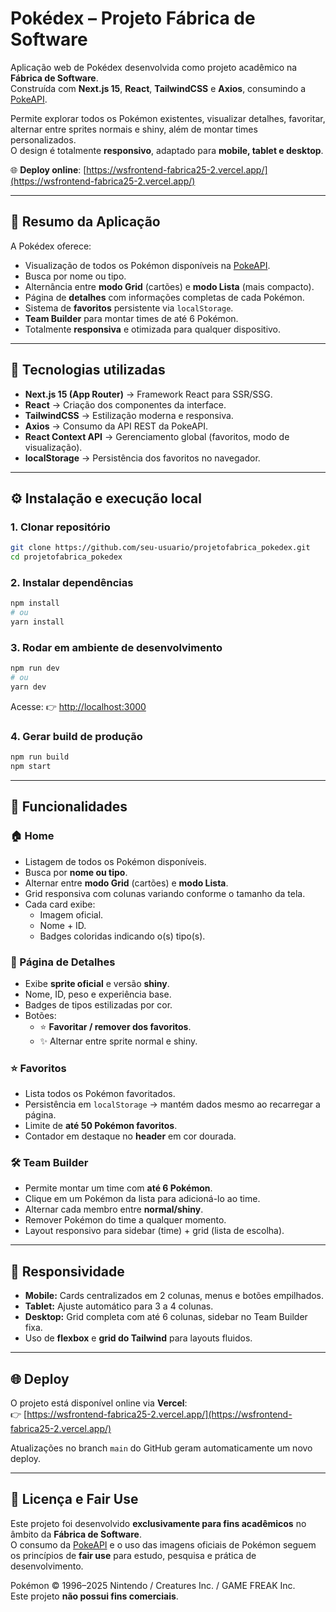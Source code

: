 # Pokédex – Projeto Fábrica de Software

Aplicação web de Pokédex desenvolvida como projeto acadêmico na **Fábrica de Software**.  
Construída com **Next.js 15**, **React**, **TailwindCSS** e **Axios**, consumindo a [PokeAPI](https://pokeapi.co/).  

Permite explorar todos os Pokémon existentes, visualizar detalhes, favoritar, alternar entre sprites normais e shiny, além de montar times personalizados.  
O design é totalmente **responsivo**, adaptado para **mobile, tablet e desktop**.

🌐 **Deploy online**: [https://wsfrontend-fabrica25-2.vercel.app/](https://wsfrontend-fabrica25-2.vercel.app/)

---

## 📖 Resumo da Aplicação

A Pokédex oferece:
- Visualização de todos os Pokémon disponíveis na [PokeAPI](https://pokeapi.co/).  
- Busca por nome ou tipo.  
- Alternância entre **modo Grid** (cartões) e **modo Lista** (mais compacto).  
- Página de **detalhes** com informações completas de cada Pokémon.  
- Sistema de **favoritos** persistente via `localStorage`.  
- **Team Builder** para montar times de até 6 Pokémon.  
- Totalmente **responsiva** e otimizada para qualquer dispositivo.  

---

## 🚀 Tecnologias utilizadas

- **Next.js 15 (App Router)** → Framework React para SSR/SSG.  
- **React** → Criação dos componentes da interface.  
- **TailwindCSS** → Estilização moderna e responsiva.  
- **Axios** → Consumo da API REST da PokeAPI.  
- **React Context API** → Gerenciamento global (favoritos, modo de visualização).  
- **localStorage** → Persistência dos favoritos no navegador.  

---

## ⚙️ Instalação e execução local

### 1. Clonar repositório
```bash
git clone https://github.com/seu-usuario/projetofabrica_pokedex.git
cd projetofabrica_pokedex
```

### 2. Instalar dependências
```bash
npm install
# ou
yarn install
```

### 3. Rodar em ambiente de desenvolvimento
```bash
npm run dev
# ou
yarn dev
```
Acesse: 👉 [http://localhost:3000](http://localhost:3000)

### 4. Gerar build de produção
```bash
npm run build
npm start
```

---

## 🌟 Funcionalidades

### 🏠 Home
- Listagem de todos os Pokémon disponíveis.  
- Busca por **nome ou tipo**.  
- Alternar entre **modo Grid** (cartões) e **modo Lista**.  
- Grid responsiva com colunas variando conforme o tamanho da tela.  
- Cada card exibe:
  - Imagem oficial.  
  - Nome + ID.  
  - Badges coloridas indicando o(s) tipo(s).  

### 📄 Página de Detalhes
- Exibe **sprite oficial** e versão **shiny**.  
- Nome, ID, peso e experiência base.  
- Badges de tipos estilizadas por cor.  
- Botões:
  - ⭐ **Favoritar / remover dos favoritos**.  
  - ✨ Alternar entre sprite normal e shiny.  

### ⭐ Favoritos
- Lista todos os Pokémon favoritados.  
- Persistência em `localStorage` → mantém dados mesmo ao recarregar a página.  
- Limite de **até 50 Pokémon favoritos**.  
- Contador em destaque no **header** em cor dourada.  

### 🛠️ Team Builder
- Permite montar um time com **até 6 Pokémon**.  
- Clique em um Pokémon da lista para adicioná-lo ao time.  
- Alternar cada membro entre **normal/shiny**.  
- Remover Pokémon do time a qualquer momento.  
- Layout responsivo para sidebar (time) + grid (lista de escolha).  

---

## 📱 Responsividade

- **Mobile:** Cards centralizados em 2 colunas, menus e botões empilhados.  
- **Tablet:** Ajuste automático para 3 a 4 colunas.  
- **Desktop:** Grid completa com até 6 colunas, sidebar no Team Builder fixa.  
- Uso de **flexbox** e **grid do Tailwind** para layouts fluidos.  

---

## 🌐 Deploy

O projeto está disponível online via **Vercel**:  
👉 [https://wsfrontend-fabrica25-2.vercel.app/](https://wsfrontend-fabrica25-2.vercel.app/)

Atualizações no branch `main` do GitHub geram automaticamente um novo deploy.  

---

## 📜 Licença e Fair Use

Este projeto foi desenvolvido **exclusivamente para fins acadêmicos** no âmbito da **Fábrica de Software**.  
O consumo da [PokeAPI](https://pokeapi.co/) e o uso das imagens oficiais de Pokémon seguem os princípios de **fair use** para estudo, pesquisa e prática de desenvolvimento.  

Pokémon © 1996–2025 Nintendo / Creatures Inc. / GAME FREAK Inc.  
Este projeto **não possui fins comerciais**.
